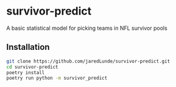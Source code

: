 # survivor-predict
A basic statistical model for picking teams in NFL survivor pools

## Installation
```bash
git clone https://github.com/jaredLunde/survivor-predict.git
cd survivor-predict
poetry install
poetry run python -m survivor_predict
```
